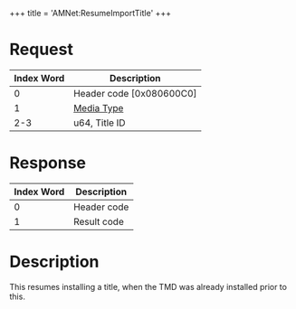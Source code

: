 +++
title = 'AMNet:ResumeImportTitle'
+++

# Request

| Index Word | Description                                            |
|------------|--------------------------------------------------------|
| 0          | Header code \[0x080600C0\]                             |
| 1          | [Media Type](Filesystem_services#MediaType "wikilink") |
| 2-3        | u64, Title ID                                          |

# Response

| Index Word | Description |
|------------|-------------|
| 0          | Header code |
| 1          | Result code |

# Description

This resumes installing a title, when the TMD was already installed
prior to this.
